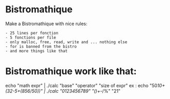 Bistromathique
==============



Make a Bistromathique with nice rules:

    - 25 lines per fonction
    - 5 fonctions per file
    - only malloc, free, read, write and ... nothing else
    - for is banned from the bistro
    - and more things like that

# Bistromathique work like that:

echo "math expr" | ./calc "base" "operator" "size of expr"
    ex : echo "50*10+(32-5+(856/50))" | ./calc "0123456789" "()+-*/%" "21"
